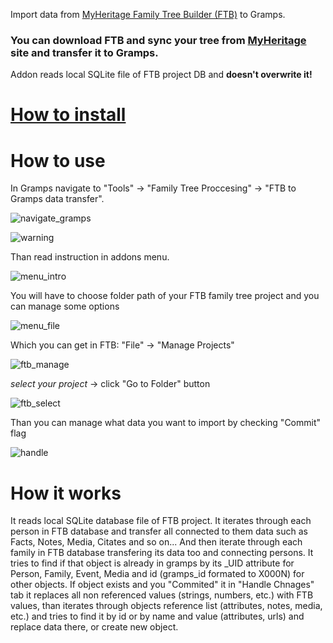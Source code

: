 Import data from [MyHeritage Family Tree Builder (FTB)](https://www.myheritage.com/family-tree-builder) to Gramps.
### You can download FTB and sync your tree from [MyHeritage](https://www.myheritage.com) site and transfer it to Gramps.

Addon reads local SQLite file of FTB project DB and **doesn't overwrite it!**

# [How to install](https://gramps-project.org/wiki/index.php/5.2_Addons#Manually_installed_Addons)

# How to use

In Gramps navigate to
"Tools" -> "Family Tree Proccesing" -> "FTB to Gramps data transfer".

![navigate_gramps](https://github.com/user-attachments/assets/19c1a56c-2604-43d3-8312-aba574b7f3b5)

![warning](https://github.com/user-attachments/assets/e58936bf-600e-4bf0-8f7d-2b7043626e36)

Than read instruction in addons menu.

![menu_intro](https://github.com/user-attachments/assets/856a8e04-c964-4b88-b318-e6d03c0fd14e)

You will have to choose folder path of your FTB family tree project and you can manage some options

![menu_file](https://github.com/user-attachments/assets/5ba69a8a-063d-415e-ad5c-64e776e6482a)

Which you can get in FTB:
"File" -> "Manage Projects"

![ftb_manage](https://github.com/user-attachments/assets/97b030ac-9b92-4efa-99b6-2a7d1bdb55ce)

_select your project_ -> click "Go to Folder" button 

![ftb_select](https://github.com/user-attachments/assets/2a494412-edce-4c2f-b4ae-e9ab4830ce84)

Than you can manage what data you want to import by checking "Commit" flag

![handle](https://github.com/user-attachments/assets/67d00082-fdb5-469f-b329-97f484b720e8)

# How it works
It reads local SQLite database file of FTB project.
It iterates through each person in FTB database and transfer all connected to them data
such as Facts, Notes, Media, Citates and so on...
And then iterate through each family in FTB database transfering its data too and connecting persons.
It tries to find if that object is already in gramps by its _UID attribute for Person, Family, Event, Media and id (gramps_id formated to X000N) for other objects.
If object exists and you "Commited" it in "Handle Chnages" tab it replaces all non referenced values (strings, numbers, etc.) with FTB values, than iterates through objects reference list (attributes, notes, media, etc.) and tries to find it by id or by name and value (attributes, urls) and replace data there, or create new object.

